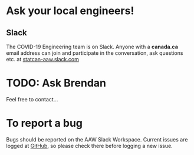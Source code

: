 # Ask your local engineers!

## Slack

The COVID-19 Engineering team is on Slack. Anyone with a **canada.ca** email address  can join and participate 
in the conversation, ask questions etc. at [statcan-aaw.slack.com](https://statcan-aaw.slack.com)

# TODO: Ask Brendan

Feel free to contact...

# To report a bug

Bugs should be reported on the AAW Slack Workspace.  Current issues are logged at 
[GitHub](https://github.com/statcan/daaas/issues), so please check there before logging a new issue.



